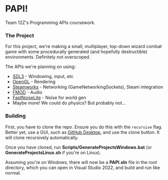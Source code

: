 # PAPI!
Team 12Z's Programming APIs coursework.

### The Project
For this project, we're making a small, multiplayer, top-down wizard combat game with some procedurally generated (and hopefully destructible) environments. Definitely not overscoped.

The APIs we're planning on using:
- [SDL3](https://github.com/libsdl-org/SDL) - Windowing, input, etc
- [OpenGL](https://en.wikipedia.org/wiki/OpenGL) - Rendering
- [Steamworks](https://partner.steamgames.com/doc/sdk) - Networking (GameNetworkingSockets), Steam integration
- [FMOD](https://www.fmod.com/) - Audio
- [FastNoiseLite](https://github.com/Auburn/FastNoiseLite) - Noise for world gen
- Maybe more! We could do physics? But probably not...

### Building
First, you have to clone the repo. Ensure you do this with the ``recursive`` flag. Better yet, use a GUI, such as [GitHub Desktop](https://desktop.github.com/download/), and use the clone button. It will clone recursively automatically.

Once you have cloned, run **Scripts/GenerateProjectsWindows.bat** (or **GenerateProjectsLinux.sh** if you're on Linux).

Assuming you're on Windows, there will now be a **PAPI.sln** file in the root directory, which you can open in Visual Studio 2022, and build and run like normal.
